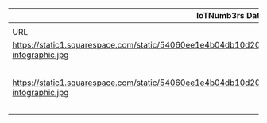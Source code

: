 |IoTNumb3rs Datenerfassung|||||||||||
| ---- | ---- | ---- | ---- | ---- | ---- | ---- | ---- | ---- | ---- | ---- |
||||||||||||
|URL|home_url|filename|device_class|device_count|market_class|market_volume|prognosis_year|publication_year|authorship_class|Dropbox folder|
|https://static1.squarespace.com/static/54060ee1e4b04db10d202cd6/t/59a450b3197aea9d17f0e111/1507771592550/iot-infographic.jpg|http://www.insuresoft.com/infographics/|file3_iot-infographic.jpg|Generic IoT|30000000000|||2020|unknown|Scientist(Company)|JinlinHolic/20181116-1200|
|https://static1.squarespace.com/static/54060ee1e4b04db10d202cd6/t/59a450b3197aea9d17f0e111/1507771592550/iot-infographic.jpg|http://www.insuresoft.com/infographics/|file3_iot-infographic.jpg|||invest.(for business process automation tools)|10000000000|2020|unknown|Scientist(Company)||
